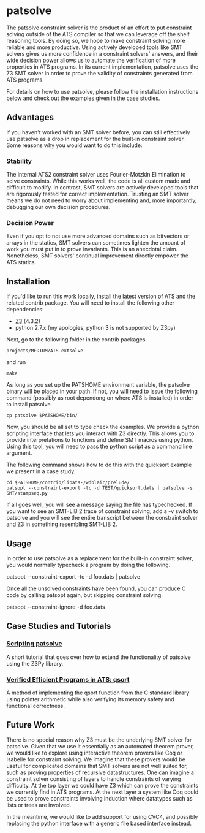 # patsolve

The patsolve constraint solver is the product of an effort to put constraint solving outside of the ATS compiler so that we can leverage off the shelf reasoning tools. By doing so, we hope to make constraint solving more reliable and more productive. Using actively developed tools like SMT solvers gives us more confidence in a constraint solvers' answers, and their wide decision power allows us to automate the verification of more properties in ATS programs. In its current implementation, patsolve uses the Z3 SMT solver in order to prove the validity of constraints generated from ATS programs.

For details on how to use patsolve, please follow the installation instructions below and check out the examples given in the case studies.

## Advantages

If you haven't worked with an SMT solver before, you can still effectively use patsolve as a drop in replacement for the built-in constraint solver. Some reasons why you would want to do this include:

### Stability

The internal ATS2 constraint solver uses Fourier-Motzkin Elimination to solve constraints. While this works well, the code is all custom made and difficult to modify. In contrast, SMT solvers are actively developed tools that are rigorously tested for correct implementation. Trusting an SMT solver means we do not need to worry about implementing and, more importantly, debugging our own decision procedures.

### Decision Power

Even if you opt to not use more advanced domains such as bitvectors or arrays in the statics, SMT solvers can sometimes lighten the amount of work you must put in to prove invariants. This is an anecdotal claim. Nonetheless, SMT solvers' continual improvement directly empower the ATS statics.

## Installation

If you'd like to run this work locally, install the latest version of ATS and the related contrib package. You will need to install the following other dependencies:

* [Z3](http://z3.codeplex.com/) (4.3.2)
* python 2.7.x (my apologies, python 3 is not supported by Z3py)

Next, go to the following folder in the contrib packages.

```
projects/MEDIUM/ATS-extsolve
```

and run

```
make
```

As long as you set up the PATSHOME environment variable, the patsolve binary will be placed in your path. If not, you will need to issue the following command (possibly as root dependong on where ATS is installed) in order to install patsolve.

```
cp patsolve $PATSHOME/bin/
```

Now, you should be all set to type check the examples. We provide a python scripting interface that lets you interact with Z3 directly. This allows you to provide interpretations to functions and define SMT macros using python. Using this tool, you will need to pass the python script as a command line argument.

The following command shows how to do this with the quicksort example we present in a case study.

```
cd $PATSHOME/contrib/libats-/wdblair/prelude/
patsopt --constraint-export -tc -d TEST/quicksort.dats | patsolve -s SMT/stampseq.py
```

If all goes well, you will see a message saying the file has typechecked. If you want to see an SMT-LIB 2 trace of constraint solving, add a -v switch to patsolve and you will see the entire transcript between the constraint solver and Z3 in something resembling SMT-LIB 2.

## Usage

In order to use patsolve as a replacement for the built-in constraint solver, you would normally typecheck a program by doing the following.

patsopt --constraint-export -tc -d foo.dats | patsolve

Once all the unsolved constraints have been found, you can produce C code by calling patsopt again, but skipping constraint solving.

patsopt --constraint-ignore -d foo.dats

## Case Studies and Tutorials

### [Scripting patsolve](http://www.illtyped.com/projects/patsolve/scripting.html)

A short tutorial that goes over how to extend the functionality of patsolve using the Z3Py library.

### [Verified Efficient Programs in ATS: qsort](http://www.illtyped.com/projects/patsolve/qsort.html)

A method of implementing the qsort function from the C standard library using pointer arithmetic while also verifying its memory safety and functional correctness.

## Future Work

There is no special reason why Z3 must be the underlying SMT solver for patsolve. Given that we use it essentially as an automated theorem prover, we would like to explore using interactive theorem provers like Coq or Isabelle for constraint solving. We imagine that these provers would be useful for complicated domains that SMT solvers are not well suited for, such as proving properties of recursive datastructures. One can imagine a constraint solver consisting of layers to handle constraints of varying difficulty. At the top layer we could have Z3 which can prove the constraints we currently find in ATS programs. At the next layer a system like Coq could be used to prove constraints involving induction where datatypes such as lists or trees are involved.

In the meantime, we would like to add support for using CVC4, and possibly replacing the python interface with a generic file based interface instead.
